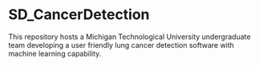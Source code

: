 # SD_CancerDetection
This repository hosts a Michigan Technological University undergraduate team developing a user friendly lung cancer detection software with machine learning capability.
